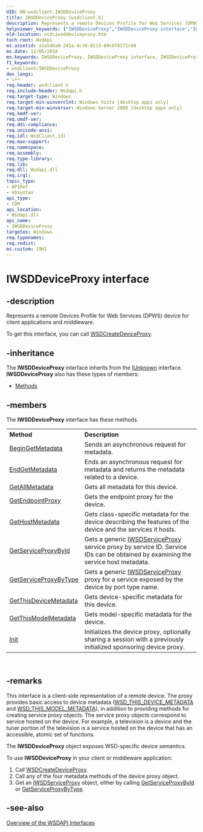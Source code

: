 ```yaml
---
UID: NN:wsdclient.IWSDDeviceProxy
title: IWSDDeviceProxy (wsdclient.h)
description: Represents a remote Devices Profile for Web Services (DPWS) device for client applications and middleware.helpviewer_keywords: ["IWSDDeviceProxy","IWSDDeviceProxy interface","IWSDDeviceProxy interface","described","ncd.iwsddeviceproxy","wsdclient/IWSDDeviceProxy"]
old-location: ncd\iwsddeviceproxy.htm
tech.root: WsdApi
ms.assetid: a1a54ba0-241a-4c3d-8113-89c0f8171c40
ms.date: 12/05/2018
ms.keywords: IWSDDeviceProxy, IWSDDeviceProxy interface, IWSDDeviceProxy interface,described, ncd.iwsddeviceproxy, wsdclient/IWSDDeviceProxy
f1_keywords:
- wsdclient/IWSDDeviceProxy
dev_langs:
- c++
req.header: wsdclient.h
req.include-header: Wsdapi.h
req.target-type: Windows
req.target-min-winverclnt: Windows Vista [desktop apps only]
req.target-min-winversvr: Windows Server 2008 [desktop apps only]
req.kmdf-ver: 
req.umdf-ver: 
req.ddi-compliance: 
req.unicode-ansi: 
req.idl: WsdClient.idl
req.max-support: 
req.namespace: 
req.assembly: 
req.type-library: 
req.lib: 
req.dll: Wsdapi.dll
req.irql: 
topic_type:
- APIRef
- kbSyntax
api_type:
- COM
api_location:
- Wsdapi.dll
api_name:
- IWSDDeviceProxy
targetos: Windows
req.typenames: 
req.redist: 
ms.custom: 19H1
---
```


# IWSDDeviceProxy interface


## -description


Represents a remote Devices Profile for Web Services (DPWS) device for client applications and middleware.

To get this interface, you can call <a href="https://docs.microsoft.com/windows/desktop/api/wsdclient/nf-wsdclient-wsdcreatedeviceproxy">WSDCreateDeviceProxy</a>.


## -inheritance

The <b xmlns:loc="http://microsoft.com/wdcml/l10n">IWSDDeviceProxy</b> interface inherits from the <a href="https://docs.microsoft.com/windows/desktop/api/unknwn/nn-unknwn-iunknown">IUnknown</a> interface. <b>IWSDDeviceProxy</b> also has these types of members:
<ul>
<li><a href="https://docs.microsoft.com/">Methods</a></li>
</ul>

## -members

The <b>IWSDDeviceProxy</b> interface has these methods.
<table class="members" id="memberListMethods">
<tr>
<th align="left" width="37%">Method</th>
<th align="left" width="63%">Description</th>
</tr>
<tr data="declared;">
<td align="left" width="37%">
<a href="https://docs.microsoft.com/windows/desktop/api/wsdclient/nf-wsdclient-iwsddeviceproxy-begingetmetadata">BeginGetMetadata</a>
</td>
<td align="left" width="63%">
Sends an asynchronous request for metadata.

</td>
</tr>
<tr data="declared;">
<td align="left" width="37%">
<a href="https://docs.microsoft.com/windows/desktop/api/wsdclient/nf-wsdclient-iwsddeviceproxy-endgetmetadata">EndGetMetadata</a>
</td>
<td align="left" width="63%">
Ends an asynchronous request for metadata and returns the metadata related to a device.

</td>
</tr>
<tr data="declared;">
<td align="left" width="37%">
<a href="https://docs.microsoft.com/windows/desktop/api/wsdclient/nf-wsdclient-iwsddeviceproxy-getallmetadata">GetAllMetadata</a>
</td>
<td align="left" width="63%">
Gets all metadata for this device.

</td>
</tr>
<tr data="declared;">
<td align="left" width="37%">
<a href="https://docs.microsoft.com/windows/desktop/api/wsdclient/nf-wsdclient-iwsddeviceproxy-getendpointproxy">GetEndpointProxy</a>
</td>
<td align="left" width="63%">
Gets the endpoint proxy for the device.

</td>
</tr>
<tr data="declared;">
<td align="left" width="37%">
<a href="https://docs.microsoft.com/windows/desktop/api/wsdclient/nf-wsdclient-iwsddeviceproxy-gethostmetadata">GetHostMetadata</a>
</td>
<td align="left" width="63%">
Gets class-specific metadata for the device describing the features of the device and the services it hosts.

</td>
</tr>
<tr data="declared;">
<td align="left" width="37%">
<a href="https://docs.microsoft.com/windows/desktop/api/wsdclient/nf-wsdclient-iwsddeviceproxy-getserviceproxybyid">GetServiceProxyById</a>
</td>
<td align="left" width="63%">
Gets a generic <a href="https://docs.microsoft.com/windows/desktop/api/wsdclient/nn-wsdclient-iwsdserviceproxy">IWSDServiceProxy</a> service proxy by service ID. Service IDs can be obtained by examining the service host metadata.

</td>
</tr>
<tr data="declared;">
<td align="left" width="37%">
<a href="https://docs.microsoft.com/windows/desktop/api/wsdclient/nf-wsdclient-iwsddeviceproxy-getserviceproxybytype">GetServiceProxyByType</a>
</td>
<td align="left" width="63%">
Gets a generic <a href="https://docs.microsoft.com/windows/desktop/api/wsdclient/nn-wsdclient-iwsdserviceproxy">IWSDServiceProxy</a> proxy for a service exposed by the device by port type name.

</td>
</tr>
<tr data="declared;">
<td align="left" width="37%">
<a href="https://docs.microsoft.com/windows/desktop/api/wsdclient/nf-wsdclient-iwsddeviceproxy-getthisdevicemetadata">GetThisDeviceMetadata</a>
</td>
<td align="left" width="63%">
Gets device-specific metadata for this device.

</td>
</tr>
<tr data="declared;">
<td align="left" width="37%">
<a href="https://docs.microsoft.com/windows/desktop/api/wsdclient/nf-wsdclient-iwsddeviceproxy-getthismodelmetadata">GetThisModelMetadata</a>
</td>
<td align="left" width="63%">
Gets model-specific metadata for the device.

</td>
</tr>
<tr data="declared;">
<td align="left" width="37%">
<a href="https://docs.microsoft.com/windows/desktop/api/wsdclient/nf-wsdclient-iwsddeviceproxy-init">Init</a>
</td>
<td align="left" width="63%">
Initializes the device proxy, optionally sharing a session with a previously initialized sponsoring device proxy.

</td>
</tr>
</table> 


## -remarks



This interface is a client-side representation of a remote device. The proxy provides basic access to device metadata (<a href="https://docs.microsoft.com/windows/desktop/api/wsdtypes/ns-wsdtypes-wsd_this_device_metadata">WSD_THIS_DEVICE_METADATA</a> and <a href="https://docs.microsoft.com/windows/desktop/api/wsdtypes/ns-wsdtypes-wsd_this_model_metadata">WSD_THIS_MODEL_METADATA</a>), in addition to providing methods for creating service proxy objects. The service proxy objects correspond to service hosted on the device. For example, a television is a device and the tuner portion of the television is a service hosted on the device that has an accessible, atomic set of functions.

The <b>IWSDDeviceProxy</b> object exposes WSD-specific device semantics.

To use <b>IWSDDeviceProxy</b> in your client or middleware application: 



<ol>
<li>Call <a href="https://docs.microsoft.com/windows/desktop/api/wsdclient/nf-wsdclient-wsdcreatedeviceproxy">WSDCreateDeviceProxy</a>.</li>
<li>Call any of the four metadata methods of the device proxy object.</li>
<li>Get an <a href="https://docs.microsoft.com/windows/desktop/api/wsdclient/nn-wsdclient-iwsdserviceproxy">IWSDServiceProxy</a> object, either by calling <a href="https://docs.microsoft.com/windows/desktop/api/wsdclient/nf-wsdclient-iwsddeviceproxy-getserviceproxybyid">GetServiceProxyById</a> or <a href="https://docs.microsoft.com/windows/desktop/api/wsdclient/nf-wsdclient-iwsddeviceproxy-getserviceproxybytype">GetServiceProxyByType</a>.</li>
</ol>



## -see-also




<a href="https://docs.microsoft.com/windows/desktop/WsdApi/overview-of-the-wsdapi-interfaces">Overview of the WSDAPI Interfaces</a>
 

 


